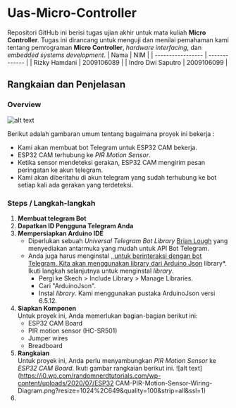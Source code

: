 # Uas-Micro-Controller
Repositori GitHub ini berisi tugas ujian akhir untuk mata kuliah **Micro Controller**. Tugas ini dirancang untuk menguji dan menilai pemahaman kami tentang pemrograman **Micro Controller**,  *hardware interfacing*, dan *embedded systems development*.
| Nama              |  NIM          |
| ----------------- | ------------- |
| Rizky Hamdani     | 2009106089    |
| Indro Dwi Saputro | 2009106099    |

## Rangkaian dan Penjelasan

### Overview
![alt text](https://i0.wp.com/randomnerdtutorials.com/wp-content/uploads/2020/07/ESP32-PIR-Motion-Sensor-Send-Message-Notificatio-Telegram.png?w=890&quality=100&strip=all&ssl=1)

Berikut adalah gambaran umum tentang bagaimana proyek ini bekerja : 
- Kami akan membuat bot Telegram untuk ESP32 CAM bekerja.
- ESP32 CAM terhubung ke *PIR Motion Sensor*.
- Ketika sensor mendeteksi gerakan, ESP32 CAM mengirim pesan peringatan ke akun telegram.
- Kami akan diberitahu di akun telegram yang sudah terhubung ke bot setiap kali ada gerakan yang terdeteksi.

### Steps / Langkah-langkah
1. **Membuat telegram Bot**
2. **Dapatkan ID Pengguna Telegram Anda**
3. **Mempersiapkan Arduino IDE**
   - Diperlukan sebuah *Universal Telegram Bot Library* <a href="https://github.com/witnessmenow/Universal-Arduino-Telegram-Bot" target="_blank">Brian Lough</a> yang menyediakan antarmuka yang mudah untuk API Bot Telegram.
   - Anda juga harus menginstal *<a href="Telegram Bot Library">*, untuk berinteraksi dengan bot Telegram. Kita akan menggunakan library dari <a href="https://github.com/witnessmenow/Universal-Arduino-Telegram-Bothttps://github.com/bblanchon/ArduinoJson" target="_blank">Arduino Json</a> library*. Ikuti langkah selanjutnya untuk menginstal *library*.
      - Pergi ke Skech > Include Library > Manage Libraries.
      - Cari "ArduinoJson".
      - Instal *library*.
Kami menggunakan pustaka ArduinoJson versi 6.5.12.
4. **Siapkan Komponen** <br>
Untuk proyek ini, Anda memerlukan bagian-bagian berikut ini:
   - ESP32 CAM Board
   - PIR motion sensor (HC-SR501)
   - Jumper wires
   - Breadboard
5. **Rangkaian** <br>
Untuk proyek ini, Anda perlu menyambungkan *PIR Motion Sensor* ke *ESP32 CAM Board*. Ikuti gambar rangkaian berikut ini.
![alt text](https://i0.wp.com/randomnerdtutorials.com/wp-content/uploads/2020/07/ESP32 CAM-PIR-Motion-Sensor-Wiring-Diagram.png?resize=1024%2C649&quality=100&strip=all&ssl=1)
6. 
